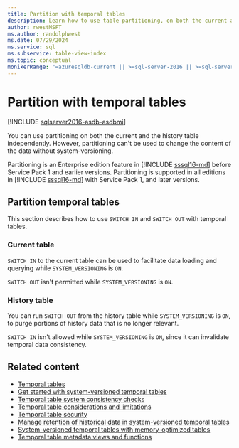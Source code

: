 ```yaml
---
title: Partition with temporal tables
description: Learn how to use table partitioning, on both the current and the history table independently.
author: rwestMSFT
ms.author: randolphwest
ms.date: 07/29/2024
ms.service: sql
ms.subservice: table-view-index
ms.topic: conceptual
monikerRange: "=azuresqldb-current || >=sql-server-2016 || >=sql-server-linux-2017 || =azuresqldb-mi-current"
---
```

# Partition with temporal tables

[!INCLUDE [sqlserver2016-asdb-asdbmi](../../includes/applies-to-version/sqlserver2016-asdb-asdbmi.md)]

You can use partitioning on both the current and the history table independently. However, partitioning can't be used to change the content of the data without system-versioning.

Partitioning is an Enterprise edition feature in [!INCLUDE [sssql16-md](../../includes/sssql16-md.md)] before Service Pack 1 and earlier versions. Partitioning is supported in all editions in [!INCLUDE [sssql16-md](../../includes/sssql16-md.md)] with Service Pack 1, and later versions.

## Partition temporal tables

This section describes how to use `SWITCH IN` and `SWITCH OUT` with temporal tables.

### Current table

`SWITCH IN` to the current table can be used to facilitate data loading and querying while `SYSTEM_VERSIONING` is `ON`.

`SWITCH OUT` isn't permitted while `SYSTEM_VERSIONING` is `ON`.

### History table

You can run `SWITCH OUT` from the history table while `SYSTEM_VERSIONING` is `ON`, to purge portions of history data that is no longer relevant.

`SWITCH IN` isn't allowed while `SYSTEM_VERSIONING` is `ON`, since it can invalidate temporal data consistency.

## Related content

- [Temporal tables](temporal-tables.md)
- [Get started with system-versioned temporal tables](getting-started-with-system-versioned-temporal-tables.md)
- [Temporal table system consistency checks](temporal-table-system-consistency-checks.md)
- [Temporal table considerations and limitations](temporal-table-considerations-and-limitations.md)
- [Temporal table security](temporal-table-security.md)
- [Manage retention of historical data in system-versioned temporal tables](manage-retention-of-historical-data-in-system-versioned-temporal-tables.md)
- [System-versioned temporal tables with memory-optimized tables](system-versioned-temporal-tables-with-memory-optimized-tables.md)
- [Temporal table metadata views and functions](temporal-table-metadata-views-and-functions.md)

